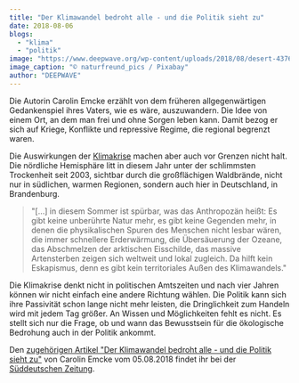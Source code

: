 ```yaml
---
title: "Der Klimawandel bedroht alle - und die Politik sieht zu"
date: 2018-08-06
blogs: 
  - "klima"
  - "politik"
image: "https://www.deepwave.org/wp-content/uploads/2018/08/desert-4376898_1920.jpg"
image_caption: "© naturfreund_pics / Pixabay"
author: "DEEPWAVE"
---
```


Die Autorin Carolin Emcke erzählt von dem früheren allgegenwärtigen Gedankenspiel ihres Vaters, wie es wäre, auszuwandern. Die Idee von einem Ort, an dem man frei und ohne Sorgen leben kann. Damit bezog er sich auf Kriege, Konflikte und repressive Regime, die regional begrenzt waren.

Die Auswirkungen der [Klimakrise](https://www.deepwave.org/die-ozeane/klimawandel/) machen aber auch vor Grenzen nicht halt. Die nördliche Hemisphäre litt in diesem Jahr unter der schlimmsten Trockenheit seit 2003, sichtbar durch die großflächigen Waldbrände, nicht nur in südlichen, warmen Regionen, sondern auch hier in Deutschland, in Brandenburg.

> "\[…\] in diesem Sommer ist spürbar, was das Anthropozän heißt: Es gibt keine unberührte Natur mehr, es gibt keine Gegenden mehr, in denen die physikalischen Spuren des Menschen nicht lesbar wären, die immer schnellere Erderwärmung, die Übersäuerung der Ozeane, das Abschmelzen der arktischen Eisschilde, das massive Artensterben zeigen sich weltweit und lokal zugleich. Da hilft kein Eskapismus, denn es gibt kein territoriales Außen des Klimawandels."

Die Klimakrise denkt nicht in politischen Amtszeiten und nach vier Jahren können wir nicht einfach eine andere Richtung wählen. Die Politik kann sich ihre Passivität schon lange nicht mehr leisten, die Dringlichkeit zum Handeln wird mit jedem Tag größer. An Wissen und Möglichkeiten fehlt es nicht. Es stellt sich nur die Frage, ob und wann das Bewusstsein für die ökologische Bedrohung auch in der Politik ankommt.

Den [zugehörigen Artikel "Der Klimawandel bedroht alle - und die Politik sieht zu"](https://www.sueddeutsche.de/politik/umweltpolitik-der-klimawandel-bedroht-alle-und-die-politik-sieht-zu-1.4080836) von Carolin Emcke vom 05.08.2018 findet ihr bei der [Süddeutschen Zeitung](https://www.sueddeutsche.de/).
